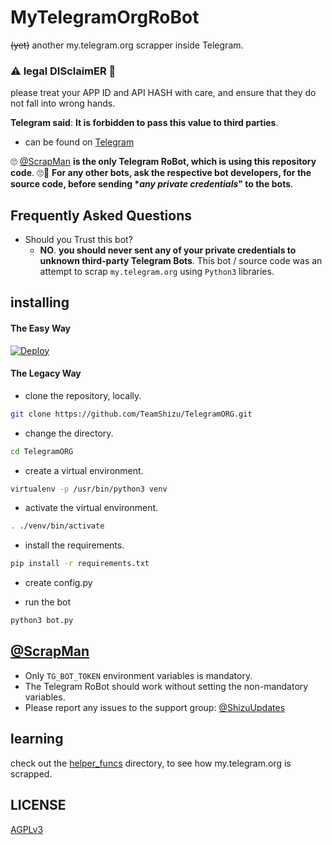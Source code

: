 # MyTelegramOrgRoBot

~~(yet)~~ another my.telegram.org scrapper inside Telegram.

### ⚠ legal DISclaimER 🚸
please treat your APP ID and API HASH with care, and ensure that they do not fall into wrong hands.

**Telegram said**: __It is forbidden to pass this value to third parties__.

- can be found on [Telegram](https://telegram.dog/MyTelegramORG_herobot)

🙄 [@ScrapMan](https://telegram.dog/sMyTelegramORG_herobot) **is the only Telegram RoBot, which is using this repository code**. 🙄😬
__For any other bots, ask the respective bot developers, for the source code, before sending **any private credentials*" to the bots__.

## Frequently Asked Questions

- Should you Trust this bot?
  - **NO**. __you should never sent any of your private credentials to unknown third-party Telegram Bots__. This bot / source code was an attempt to scrap `my.telegram.org` using `Python3` libraries.


## installing

#### The Easy Way

[![Deploy](https://www.herokucdn.com/deploy/button.svg)](https://heroku.com/deploy)


#### The Legacy Way

- clone the repository, locally.
```sh
git clone https://github.com/TeamShizu/TelegramORG.git
```

- change the directory.
```sh
cd TelegramORG
```

- create a virtual environment.
```sh
virtualenv -p /usr/bin/python3 venv
```

- activate the virtual environment.
```sh
. ./venv/bin/activate
```

- install the requirements.
```sh
pip install -r requirements.txt
```

- create config.py

- run the bot
```sh
python3 bot.py
```

## [@ScrapMan](https://telegram.dog/MyTelegramORG_herobot)

- Only `TG_BOT_TOKEN` environment variables is mandatory.
- The Telegram RoBot should work without setting the non-mandatory variables.
- Please report any issues to the support group: [@ShizuUpdates](https://t.me/ShizuUpdates)


## learning

check out the [helper_funcs](https://github.com/TeamShizu/TelegramORG/tree/master/helper_funcs) directory, to see how my.telegram.org is scrapped.

## LICENSE
[AGPLv3](https://github.com/TeamShizu/TeamShizu/TelegramORG/blob/master/LICENSE)

